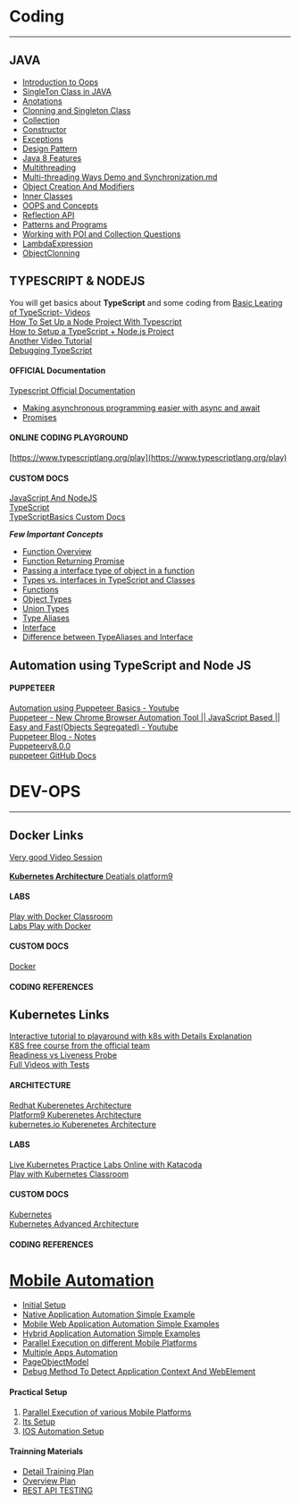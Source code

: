 # Coding
----------------------
## JAVA

* [Introduction to Oops](https://docs.google.com/document/d/1VpSK4mcyvz3bYjLJ8jINChCjCRiAWfox/edit)
* [SingleTon Class in JAVA](https://docs.google.com/document/d/1kJVcAJlg_ugneIQ1g0oyrjLLB_7B9GMI_8OuyhR-iIg/edit)
* [Anotations](https://docs.google.com/document/d/15_wcXwFAZEoAf_LIwnwl0dDHzK-xyfS3pNnES87gILg/edit)
* [Clonning and Singleton Class](https://docs.google.com/document/d/1xBsbr4ZciG2y4g66MsbN8nEKh2R8geoib8SuVRSOKrw/edit)
* [Collection](https://docs.google.com/document/d/1rULfy5kzfGaz479M0b7J1ng0P9eZEFK2GPqjCsh1gC8/edit)
* [Constructor](https://docs.google.com/document/d/1XvCxgVayMQKfm-PxNChMmnwgnq0wd3SNXt1L3XI7Sgc/edit)
* [Exceptions](https://docs.google.com/document/d/1BEAvV-73cZUIduXjWidcSUOPI3SSob7dgXv92OdxK2Y/edit)
* [Design Pattern](https://docs.google.com/document/d/152kOeFSl0rhDRoxjY2GDYLjWTc4Q2c0i/edit)
* [Java 8 Features](https://docs.google.com/document/d/1QwEnP6jBcV9IpDBkAQFtmhfCONhUQbXfw48nUSY8f9M/edit)
* [Multithreading](https://docs.google.com/document/d/118nNNECTcXi5IYU42Kx_ze4Cs0DKFf_liXAd-gR4EuQ/edit)
* [Multi-threading Ways Demo and Synchronization.md](https://github.com/kingshuknandy2016/DocsRepo/blob/master/JAVA/Multi-threading%20Ways%20Demo%20and%20Synchronization.md)
* [Object Creation And Modifiers](https://docs.google.com/document/d/1Yr-uQj7M_-2ZBruuWhHc2jATRRq0Ql7rUH-x7la0BLI/edit)
* [Inner Classes](https://docs.google.com/document/d/1FjMu_QGipxKTRDitipgoUNhBg8QanDE9PbBNKC5sycg/edit)
* [OOPS and Concepts](https://docs.google.com/document/d/1cfGlZeJu0PKtP92Fp38_n8xPlusDI1G7q_gFduG0Ejc/edit)
* [Reflection API](https://docs.google.com/document/d/1Gx3I1Edn5gFFTiYqe79gNZr_uDv6Y7Rn4wqpJaDZZc4/edit)
* [Patterns and Programs](https://docs.google.com/document/d/1_nXuGyZE3muz-Ki21RpYW9yIRLZAAs4Elr_3sDfEKHA/edit)
* [Working with POI and Collection Questions](https://docs.google.com/document/d/15I0AUiE5ZOEkOncJ9z0BjcTm4WiY3Vi4C12gATps5Jw/edit)
* [LambdaExpression](https://github.com/kingshuknandy2016/DocsRepo/blob/master/JAVA/LambdaExpression.md)
* [ObjectClonning](https://github.com/kingshuknandy2016/DocsRepo/blob/master/JAVA/ObjectClonning.md)


## TYPESCRIPT & NODEJS
You will get basics about **TypeScript** and some coding from [Basic Learing of TypeScript- Videos](https://www.youtube.com/watch?v=Gd76yF1Dkg4&list=PLzvRQMJ9HDiQyjtcrtvDkeQMJIrv5ABbm) <br/>
[How To Set Up a Node Project With Typescript](https://www.digitalocean.com/community/tutorials/setting-up-a-node-project-with-typescript)<br/>
[How to Setup a TypeScript + Node.js Project](https://khalilstemmler.com/blogs/typescript/node-starter-project/)<br/>
[Another Video Tutorial](https://www.youtube.com/playlist?list=PLOntVmB73c8xSKcuCYvn7dHH4nuoFRjyL)<br/>
[Debugging TypeScript](https://code.visualstudio.com/docs/typescript/typescript-debugging)<br/>



#### OFFICIAL Documentation
[Typescript Official Documentation ](https://www.typescriptlang.org/docs/handbook/2/everyday-types.html)<br/>

* [Making asynchronous programming easier with async and await](https://developer.mozilla.org/en-US/docs/Learn/JavaScript/Asynchronous/Async_await)<br/>
* [Promises](https://developer.mozilla.org/en-US/docs/Web/JavaScript/Reference/Global_Objects/Promise)<br/>

#### ONLINE CODING PLAYGROUND
[https://www.typescriptlang.org/play](https://www.typescriptlang.org/play)

#### CUSTOM DOCS
[JavaScript And NodeJS](https://docs.google.com/document/d/1kvszIUuYWpJDuC0mqtVlZoztL4ypxmq3/edit)<br/>
[TypeScript](https://docs.google.com/document/d/1YYIRKV9DOZ7m1DPLZQsun3JZHuZTOUXB/edit#heading=h.gjdgxs)<br/>
[TypeScriptBasics Custom Docs](https://github.com/kingshuknandy2016/nodeJs/tree/master/TypeScriptBasics)

***Few Important Concepts***
* [Function Overview](https://github.com/kingshuknandy2016/nodeJs/blob/master/TypeScriptBasics/function.md)
* [Function Returning Promise](https://github.com/kingshuknandy2016/nodeJs/blob/master/TypeScriptBasics/functionReturningPromise.md)
* [Passing a interface type of object in a function](https://github.com/kingshuknandy2016/nodeJs/blob/master/TypeScriptBasics/fewConcepts.md)
* [Types vs. interfaces in TypeScript and Classes](https://github.com/kingshuknandy2016/nodeJs/blob/master/TypeScriptBasics/TypesVSinterfaces.md)
* [Functions](https://github.com/kingshuknandy2016/nodeJs/blob/master/TypeScriptBasics/Functions-Details.md#functions)
* [Object Types](https://github.com/kingshuknandy2016/nodeJs/blob/master/TypeScriptBasics/Functions-Details.md#object-types)
* [Union Types](https://github.com/kingshuknandy2016/nodeJs/blob/master/TypeScriptBasics/Functions-Details.md#union-types)
* [Type Aliases](https://github.com/kingshuknandy2016/nodeJs/blob/master/TypeScriptBasics/Functions-Details.md#type-aliases)
* [Interface](https://github.com/kingshuknandy2016/nodeJs/blob/master/TypeScriptBasics/Functions-Details.md#interface)
* [Difference between TypeAliases and Interface](https://github.com/kingshuknandy2016/nodeJs/blob/master/TypeScriptBasics/Functions-Details.md#difference-between-typealiases-and-interface)


## Automation using TypeScript and Node JS

#### PUPPETEER
[Automation using Puppeteer Basics - Youtube](https://www.youtube.com/watch?v=4q9CNtwdawA) <br/>
[Puppeteer - New Chrome Browser Automation Tool || JavaScript Based || Easy and Fast(Objects Segregated) - Youtube](https://www.youtube.com/watch?v=GnNsW9FCMZ0) <br/>
[ Puppeteer Blog - Notes](https://www.toptal.com/puppeteer/headless-browser-puppeteer-tutorial)<br/>
[Puppeteerv8.0.0](https://pptr.dev/)<br/>
[puppeteer GitHub Docs](https://github.com/puppeteer/puppeteer)

# DEV-OPS
--------------------------
## Docker Links
[Very good Video Session](https://www.youtube.com/watch?v=wi-MGFhrad0&list=PLhW3qG5bs-L99pQsZ74f-LC-tOEsBp2rK)<br/><br/>
[**Kubernetes Architecture** Deatials platform9](https://platform9.com/blog/kubernetes-enterprise-chapter-2-kubernetes-architecture-concepts/)

#### LABS
[ Play with Docker Classroom ](https://training.play-with-docker.com/)<br/>
[Labs Play with Docker](https://labs.play-with-docker.com/#)

#### CUSTOM DOCS
[Docker](https://docs.google.com/document/d/1iRlB6eSBC-51XTMyUc0zmaS8N546d6Nt/edit#heading=h.gjdgxs)

#### CODING REFERENCES

## Kubernetes Links
[Interactive tutorial to playaround with k8s with Details Explanation ](https://kubernetes.io/docs/tutorials/kubernetes-basics/) <br/>
[K8S free course from the official team](https://www.udacity.com/course/scalable-microservices-with-kubernetes--ud615) <br/>
[ Readiness vs Liveness Probe ]( https://cloud.google.com/blog/products/gcp/kubernetes-best-practices-setting-up-health-checks-with-readiness-and-liveness-probes
)<br/>
[Full Videos with Tests](https://cutt.ly/2vpE0M1)<br>

#### ARCHITECTURE
[Redhat Kuberenetes Architecture ](https://www.redhat.com/en/topics/containers/kubernetes-architecture)<br/>
[Platform9 Kuberenetes Architecture](https://platform9.com/blog/kubernetes-enterprise-chapter-2-kubernetes-architecture-concepts/)<br/>
[kubernetes.io Kuberenetes Architecture](https://kubernetes.io/docs/concepts/overview/components/)

#### LABS
[Live Kubernetes Practice Labs Online with Katacoda](https://www.katacoda.com/courses/kubernetes)<br/>
[Play with Kubernetes Classroom](https://training.play-with-kubernetes.com/kubernetes-workshop/)<br/>


#### CUSTOM DOCS
[Kubernetes](https://docs.google.com/document/d/1k3Ze47QijjU4Z7YUmDLU46crTRje1M1g/edit#heading=h.gjdgxs)<br/>
[Kubernetes Advanced Architecture](https://docs.google.com/document/d/1sDZeujyLGzaK63Sy36GFWBAfTWQ_d9Qy/edit#heading=h.gjdgxs)<br/>

#### CODING REFERENCES

# [Mobile Automation](https://github.com/kingshuknandy2016/DocsRepo/blob/master/Office3/MobileAutomation.md)

* [Initial Setup](https://github.com/kingshuknandy2016/DocsRepo/blob/master/Office3/MobileAutomation.md#initial-setup) <br/>
* [Native Application Automation Simple Example](https://github.com/kingshuknandy2016/DocsRepo/blob/master/Office3/MobileAutomation.md#native-application-automation-simple-examples)
* [Mobile Web Application Automation Simple Examples](https://github.com/kingshuknandy2016/DocsRepo/blob/master/Office3/MobileAutomation.md#mobile-web-application-automation-simple-examples)
* [Hybrid Application Automation Simple Examples](https://github.com/kingshuknandy2016/DocsRepo/blob/master/Office3/MobileAutomation.md#hybrid-application-automation-simple-examples) 
* [Parallel Execution on different Mobile Platforms](https://github.com/kingshuknandy2016/DocsRepo/blob/master/Office3/MobileAutomation.md#parallel-execution-on-different-mobile-platforms) 
* [Multiple Apps Automation](https://github.com/kingshuknandy2016/DocsRepo/blob/master/Office3/MobileAutomation.md#multiple-apps-automation) 
* [PageObjectModel](https://github.com/kingshuknandy2016/DocsRepo/blob/master/Office3/MobileAutomation.md#pageobjectmodel) 
* [Debug Method To Detect Application Context And WebElement](https://github.com/kingshuknandy2016/DocsRepo/blob/master/Office3/MobileAutomation.md#debug-method-to-detect-application-context-and-webelement) 

#### Practical Setup
1. [Parallel Execution of various Mobile Platforms](https://docs.google.com/document/d/18MWXuC3a3vk7DxcJCN-ZqNzEH1FSy0mD/edit#heading=h.gjdgxs)
2. [Its Setup](https://drive.google.com/drive/folders/1NPfl0s1eVoL-7S-jkN-Cb067-Gd7Ppuj)
3. [IOS Automation Setup](https://docs.google.com/document/d/1pv7dlSSngIpW5Qf43kkk74BanGmrWDKB/edit)

#### Trainning Materials

* [Detail Training Plan](https://docs.google.com/spreadsheets/d/1vLvwkdWNMnQS1Zz-n3pekQnzqTle123z/edit#gid=2088511249)
* [Overview Plan](https://docs.google.com/spreadsheets/d/1Cbme0lyofILokfYvXJI_W-ZeLNRDw6dS/edit#gid=1394004682)
* [REST API TESTING](https://docs.google.com/document/d/1qeFylmCZ_OpTwPZJ0czSTV0FJxjjaNoF/edit)
